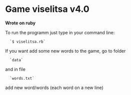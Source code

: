 # Game viselitsa v4.0
**Wrote on ruby**

To run the programm just type in your command line:

      `$ viselitsa.rb` 

If you want add some new words to the game, go to folder

      `data` 

and in file

      `words.txt`

add new word/words (each word on a new line)
